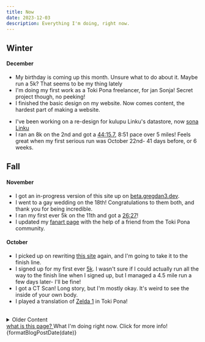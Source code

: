 ```yaml
---
title: Now
date: 2023-12-03
description: Everything I'm doing, right now.
---
```


<script lang="ts">
	import { formatBlogPostDate } from '$lib/utils';
	import { Tooltip } from 'flowbite-svelte';
</script>

## Winter

#### December

- My birthday is coming up this month. Unsure what to do about it. Maybe run a 5k? That seems to be my thing lately
- I'm doing my first work as a Toki Pona freelancer, for jan Sonja! Secret project though, no peeking!
- I finished the basic design on my website. Now comes content, the hardest part of making a website.
<!-- - I'm getting back into video making, starting with finishing [my Toki Pona lesson series](https://youtube.com/playlist?list=PLoLQoll2U6WEeCO7C2oc1LTWgkoBC8rvT). -->
- I've been working on a re-design for kulupu Linku's datastore, now [sona Linku](https://github.com/lipu-linku/sona)
- I ran an 8k on the 2nd and got a [44:15.7](https://runsignup.com/Race/Results/113352/IndividualResult/bZqJ#U80855384), 8:51 pace over 5 miles! Feels great when my first serious run was October 22nd- 41 days before, or 6 weeks.

## Fall

#### November

- I got an in-progress version of this site up on [beta.gregdan3.dev](https://beta.gregdan3.dev).
- I went to a gay wedding on the 18th! Congratulations to them both, and thank you for being incredible.
- I ran my first ever 5k on the 11th and got a [26:27](https://runsignup.com/Race/Results/153664/IndividualResult/gLZG?resultSetId=420758#U80855384)!
- I updated my [fanart page](https://mun.la/fanart) with the help of a friend from the Toki Pona community.

#### October

<!-- - I went and saw [Rocky Horror Picture Show](https://en.wikipedia.org/wiki/The_Rocky_Horror_Picture_Show) with some friends- I went as [Eddie](https://rockyhorror.fandom.com/wiki/Eddie) -->

- I picked up on rewriting [this site](https://gregdan3.dev) again, and I'm going to take it to the finish line.
- I signed up for my first ever [5k](https://en.wikipedia.org/wiki/5K_run). I wasn't sure if I could actually run all the way to the finish line when I signed up, but I managed a 4.5 mile run a few days later- I'll be fine!
- I got a CT Scan! Long story, but I'm mostly okay. It's weird to see the inside of your own body.
- I played a translation of [Zelda 1](https://youtu.be/SkiiabwexcA) in Toki Pona!

<br />

<div class="relative">

<details>
<summary>Older Content</summary>

I keep track of the most recent three months at a time, and everything older is stashed in here.

#### September

- I got my [ilo pi toki pona taso](https://github.com/gregdan3/ilo-pi-toki-pona-taso), "Only-Toki-Pona tool", ready for everyone to use! I immediately regretted some of my database design choices, but hey, you can't win them all.
- I started doing yoga. It's been as big a change in my well-being as the gym and physical therapy were before it- I can move and feel comfortable in my body far more than before, with 45 minute sessions twice a week.

## Summer

#### August

- My brother and I have been messing with [Ham Radio](https://en.wikipedia.org/wiki/Ham_Radio) a lot, so we went to [Huntsville Hamfest](https://hamfest.org/) and got some gear! I got a [Xiegu X6100](https://www.radioddity.com/products/xiegu-x6100) and a [Comet HFJ-350M](https://www.dxengineering.com/parts/cma-hfj-350m). A friend was also kind enough to sell us her [Icom IC-718](https://www.dxengineering.com/parts/ico-ic-718) for cheap. We tried [making our own antennas](https://youtu.be/oR1UXAZTucU) too- it's surprising how easy that is.
- I bought a new car! A [2023 Hyundai Elantra](). Took me long enough; I'd been driving a piece of junk for ages.
- I delivered my... Presentation? Gag? for [suno pi toki pona](https://suno.pona.la/2023/). See it [here](https://youtu.be/_awfcwuJhpk) and [here](https://youtu.be/AgkDx8dIAio)!

#### July

- I got myself a Thinkpad x280 to serve as a distraction-reducing writing laptop. Highly recommended! It's like, $100 on eBay.
- I started going to the gym at my university a few times a week, which has had an enormous impact on my day to day well-being and strength. I can't recommend it enough.

#### June

- I started going to physical therapy, primarily for my neck. It's taught me a lot about how complex and inter-linked the systems of the body are, how sensitive they are, and how difficult they are to change.
- I traveled to DC to attend a meetup of Toki Pona speakers in North America. It was one of the highlights of my entire year- and about the only place I could speak Toki Pona and nothing else for a full day.

## Spring

#### May

- I traveled to Pittsburgh to officiate the wedding of two new friends, who I met because of Toki Pona and [VRChat](https://vrchat.com)! I'm probably the only person in the world with both the skill in Toki Pona and the energy-of-personality to fill this role, and I'm so glad I could for them.

#### April

- I bought some AR Glasses, the [Nreal Airs](https://www.nreal.ai/) to be exact. They're a painfully incomplete product, barely in beta despite the marketing.

#### March

- I traveled to Houston to attend the wedding of two old friends from college. Congratulations to them both!

## Winter

#### February

#### January

<!-- DO NOT CHANGE -->
</details>
  <div class="text-xs absolute top-2 right-2">
    <a href="https://nownownow.com/about">
      what is this page?
    </a>
    <Tooltip type="auto" placement="top" class="absolute">
      What I'm doing right now. Click for more info!
    </Tooltip>
  </div>
</div>

<!-- DO NOT CHANGE -->
<div class="absolute top-16 right-16 text-xs">
  {formatBlogPostDate(date)}
</div>

<style>
  h2:first-child {
    margin-top: 0;
  }
</style>
